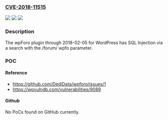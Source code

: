 ### [CVE-2018-11515](https://cve.mitre.org/cgi-bin/cvename.cgi?name=CVE-2018-11515)
![](https://img.shields.io/static/v1?label=Product&message=n%2Fa&color=blue)
![](https://img.shields.io/static/v1?label=Version&message=n%2Fa&color=blue)
![](https://img.shields.io/static/v1?label=Vulnerability&message=n%2Fa&color=brighgreen)

### Description

The wpForo plugin through 2018-02-05 for WordPress has SQL Injection via a search with the /forum/ wpfo parameter.

### POC

#### Reference
- https://github.com/DediData/wpforo/issues/1
- https://wpvulndb.com/vulnerabilities/9089

#### Github
No PoCs found on GitHub currently.

